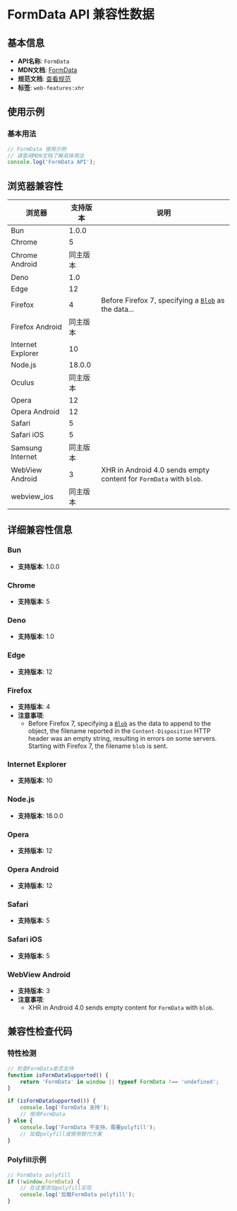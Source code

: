 # FormData API 兼容性数据

## 基本信息

- **API名称**: `FormData`
- **MDN文档**: [FormData](https://developer.mozilla.org/docs/Web/API/FormData)
- **规范文档**: [查看规范](https://xhr.spec.whatwg.org/#interface-formdata)
- **标签**: `web-features:xhr`

## 使用示例

### 基本用法

```javascript
// FormData 使用示例
// 请查阅MDN文档了解具体用法
console.log('FormData API');
```

## 浏览器兼容性

| 浏览器 | 支持版本 | 说明 |
|--------|----------|------|
| Bun | 1.0.0 |  |
| Chrome | 5 |  |
| Chrome Android | 同主版本 |  |
| Deno | 1.0 |  |
| Edge | 12 |  |
| Firefox | 4 | Before Firefox 7, specifying a [`Blob`](https://developer.mozilla.org/docs/Web/API/Blob) as the data... |
| Firefox Android | 同主版本 |  |
| Internet Explorer | 10 |  |
| Node.js | 18.0.0 |  |
| Oculus | 同主版本 |  |
| Opera | 12 |  |
| Opera Android | 12 |  |
| Safari | 5 |  |
| Safari iOS | 5 |  |
| Samsung Internet | 同主版本 |  |
| WebView Android | 3 | XHR in Android 4.0 sends empty content for `FormData` with `blob`. |
| webview_ios | 同主版本 |  |

## 详细兼容性信息

### Bun

- **支持版本**: 1.0.0

### Chrome

- **支持版本**: 5

### Deno

- **支持版本**: 1.0

### Edge

- **支持版本**: 12

### Firefox

- **支持版本**: 4
- **注意事项**:
  - Before Firefox 7, specifying a [`Blob`](https://developer.mozilla.org/docs/Web/API/Blob) as the data to append to the object, the filename reported in the `Content-Disposition` HTTP header was an empty string, resulting in errors on some servers. Starting with Firefox 7, the filename `blob` is sent.

### Internet Explorer

- **支持版本**: 10

### Node.js

- **支持版本**: 18.0.0

### Opera

- **支持版本**: 12

### Opera Android

- **支持版本**: 12

### Safari

- **支持版本**: 5

### Safari iOS

- **支持版本**: 5

### WebView Android

- **支持版本**: 3
- **注意事项**:
  - XHR in Android 4.0 sends empty content for `FormData` with `blob`.

## 兼容性检查代码

### 特性检测

```javascript
// 检查FormData是否支持
function isFormDataSupported() {
    return 'FormData' in window || typeof FormData !== 'undefined';
}

if (isFormDataSupported()) {
    console.log('FormData 支持');
    // 使用FormData
} else {
    console.log('FormData 不支持，需要polyfill');
    // 加载polyfill或使用替代方案
}
```

### Polyfill示例

```javascript
// FormData polyfill
if (!window.FormData) {
    // 在这里添加polyfill实现
    console.log('加载FormData polyfill');
}
```

